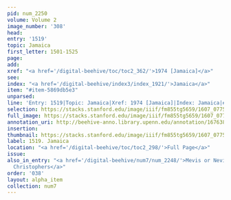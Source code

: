 ```yaml
---
pid: num_2250
volume: Volume 2
image_number: '308'
head:
entry: '1519'
topic: Jamaica
first_letter: 1501-1525
page:
add:
xref: "<a href='/digital-beehive/toc/toc2_362/'>1974 [Jamaica]</a>"
see:
index: "<a href='/digital-beehive/index3/index_1921/'>Jamaica</a>"
item: "#item-5869db5e3"
unparsed:
line: 'Entry: 1519|Topic: Jamaica|Xref: 1974 [Jamaica]|Index: Jamaica|#item-5869db5e3'
selection: https://stacks.stanford.edu/image/iiif/fm855tg5659/1607_0775/924,3429,2724,548/full/0/default.jpg
full_image: https://stacks.stanford.edu/image/iiif/fm855tg5659/1607_0775/full/full/0/default.jpg
annotation_uri: http://beehive-anno.library.upenn.edu/annotation/1676383481445
insertion:
thumbnail: https://stacks.stanford.edu/image/iiif/fm855tg5659/1607_0775/924,3429,600,180/250,/0/default.jpg
label: 1519. Jamaica
location: "<a href='/digital-beehive/toc/toc2_298/'>Full Page</a>"
issue:
also_in_entry: "<a href='/digital-beehive/num7/num_2248/'>Mevis or Nevis</a>|<a href='/digital-beehive/num7/num_2249/'>St
  Christophers</a>"
order: '038'
layout: alpha_item
collection: num7
---
```

